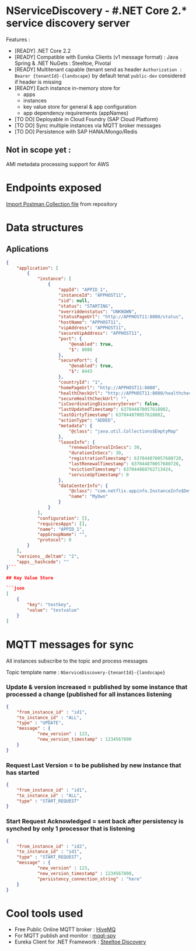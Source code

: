 # NServiceDiscovery - #.NET Core 2.* service discovery server

Features :

* [READY] .NET Core 2.2 
* [READY] Compatible with Eureka Clients (v1 message format) : Java Spring & .NET NuGets : Steeltoe, Pivotal
* [READY] Multitenant capable (tenant send as header `Authorization :  Bearer {tenantId}-{landscape}` by default tenat `public-dev` considered if header is missing
* [READY] Each instance in-memory store for 
	* apps
	* instances
	* key value store for general & app configuration
	* app dependency requirements (appNames)
* [TO DO] Deployable in Cloud Foundry (SAP Cloud Platform)
* [TO DO] Sync multiple instances via MQTT broker messages
* [TO DO] Persistence with SAP HANA/Mongo/Redis

## Not in scope yet :

AMI metadata processing support for AWS

# Endpoints exposed

[Import Postman Collection file](NServiceDiscovery.postman_collection.json) from repository

# Data structures

## Aplications

```json
{
    "application": [
        {
            "instance": [
                {
                    "appId": "APPID_1",
                    "instanceId": "APPHOST11",
                    "sid": null,
                    "status": "STARTING",
                    "overriddenstatus": "UNKNOWN",
                    "statusPageUrl": "http://APPHOST11:8080/status",
                    "hostName": "APPHOST11",
                    "vipAddress": "APPHOST11",
                    "secureVipAddress": "APPHOST11",
                    "port": {
                        "@enabled": true,
                        "$": 8080
                    },
                    "securePort": {
                        "@enabled": true,
                        "$": 8443
                    },
                    "countryId": "1",
                    "homePageUrl": "http://APPHOST11:8080",
                    "healthCheckUrl": "http://APPHOST11:8080/healthcheck",
                    "secureHealthCheckUrl": "",
                    "isCoordinatingDiscoveryServer": false,
                    "lastUpdatedTimestamp": 637044870057618082,
                    "lastDirtyTimestamp": 637044870057618082,
                    "actionType": "ADDED",
                    "metadata": {
                        "@class": "java.util.Collections$EmptyMap"
                    },
                    "leaseInfo": {
                        "renewalIntervalInSecs": 30,
                        "durationInSecs": 30,
                        "registrationTimestamp": 637044870057680720,
                        "lastRenewalTimestamp": 637044870057680720,
                        "evictionTimestamp": 637044868762713424,
                        "serviceUpTimestamp": 0
                    },
                    "dataCenterInfo": {
                        "@class": "com.netflix.appinfo.InstanceInfo$DefaultDataCenterInfo",
                        "name": "MyOwn"
                    }
                }
            ],
            "configuration": [],
            "requiresApps": [],
            "name": "APPID_1",
            "appGroupName": "",
            "protocol": 0
        }
    ],
    "versions__deltam": "2",
    "apps__hashcode": ""
}```

## Key Value Store

```json
[
    {
        "key": "testkey",
        "value": "testvalue"
    }
]
```

# MQTT messages for sync

All instances subscribe to the topic and process messages

Topic template name : `NServiceDiscovery-{tenantId}-{landscape}`

### Update & version increased = published by some instance that processed a change (published for all instances listening

```json
{
    "from_instance_id" : "id1",
    "to_instance_id" : "ALL",
	"type" : "UPDATE",
	"message" : {
            "new_version" : 123,
            "new_version_timestamp" : 1234567890
	}
}
```

### Request Last Version = to be published by new instance that has started

```json
{
    "from_instance_id" : "id1",
    "to_instance_id" : "ALL",
    "type" : "START_REQUEST"
}
```

### Start Request Acknowledged = sent back after persistency is synched by only 1 processor that is listening

```json
{
    "from_instance_id" : "id2",
    "to_instance_id" : "id1",
	"type" : "START_REQUEST",
	"message" : {
            "new_version" : 123,
            "new_version_timestamp" : 1234567890,
            "persistency_connection_string" : "here"
	}
}
```

# Cool tools used

* Free Public Online MQTT broker : [HiveMQ](http://www.mqtt-dashboard.com/)
* For MQTT publish and monitor : [mqqt-spy](https://github.com/eclipse/paho.mqtt-spy/wiki/Downloads)
* Eureka Client for .NET Framework : [Steeltoe Discovery](https://steeltoe.io/docs/steeltoe-discovery/) 